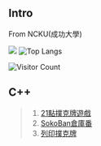 ## Intro
From NCKU(成功大學)



![](https://github-readme-stats.vercel.app/api?username=Smallyuyu&show_icons=true&theme=transparent)
![Top Langs](https://github-readme-stats.vercel.app/api/top-langs/?username=Smallyuyu&layout=compact&theme=tokyonight)


![Visitor Count](https://profile-counter.glitch.me/Smallyuyu/count.svg)

## C++
> 1. [21點撲克牌遊戲](https://github.com/Smallyuyu/Black-Jack-Cplusplus/tree/main)
> 2. [SokoBan倉庫番](https://github.com/Smallyuyu/Sokoban)
> 3. [列印撲克牌](https://github.com/Smallyuyu/PrintPokerCard/tree/main)
<!--
**Smallyuyu/Smallyuyu** is a ✨ _special_ ✨ repository because its `README.md` (this file) appears on your GitHub profile.

Here are some ideas to get you started:

- 🔭 I’m currently working on ...
- 🌱 I’m currently learning ...
- 👯 I’m looking to collaborate on ...
- 🤔 I’m looking for help with ...
- 💬 Ask me about ...
- 📫 How to reach me: ...
- 😄 Pronouns: ...
- ⚡ Fun fact: ...
-->
